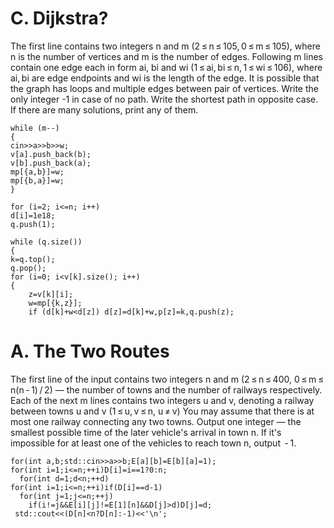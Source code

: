 # C. Dijkstra?


The first line contains two integers n and m (2 ≤ n ≤ 105, 0 ≤ m ≤ 105), where n is the number of vertices and m is the number of edges. Following m lines contain one edge each in form ai, bi and wi (1 ≤ ai, bi ≤ n, 1 ≤ wi ≤ 106), where ai, bi are edge endpoints and wi is the length of the edge.
It is possible that the graph has loops and multiple edges between pair of vertices.
Write the only integer -1 in case of no path. Write the shortest path in opposite case. If there are many solutions, print any of them.



    while (m--)
    {
	cin>>a>>b>>w;
	v[a].push_back(b);
	v[b].push_back(a);
	mp[{a,b}]=w;
	mp[{b,a}]=w;
    }

    for (i=2; i<=n; i++)
    d[i]=1e18;
    q.push(1);

    while (q.size())
    {
	k=q.top();
	q.pop();
    for (i=0; i<v[k].size(); i++)
	{
		z=v[k][i];
		w=mp[{k,z}];
		if (d[k]+w<d[z]) d[z]=d[k]+w,p[z]=k,q.push(z);
   
   
   
# A. The Two Routes


The first line of the input contains two integers n and m (2 ≤ n ≤ 400, 0 ≤ m ≤ n(n - 1) / 2) — the number of towns and the number of railways respectively.
Each of the next m lines contains two integers u and v, denoting a railway between towns u and v (1 ≤ u, v ≤ n, u ≠ v)
You may assume that there is at most one railway connecting any two towns.
Output one integer — the smallest possible time of the later vehicle's arrival in town n. If it's impossible for at least one of the vehicles to reach town n, output  - 1.


    for(int a,b;std::cin>>a>>b;E[a][b]=E[b][a]=1);
    for(int i=1;i<=n;++i)D[i]=i==1?0:n;
      for(int d=1;d<n;++d)
    for(int i=1;i<=n;++i)if(D[i]==d-1)
      for(int j=1;j<=n;++j)
        if(i!=j&&E[i][j]!=E[1][n]&&D[j]>d)D[j]=d;
     std::cout<<(D[n]<n?D[n]:-1)<<'\n';
